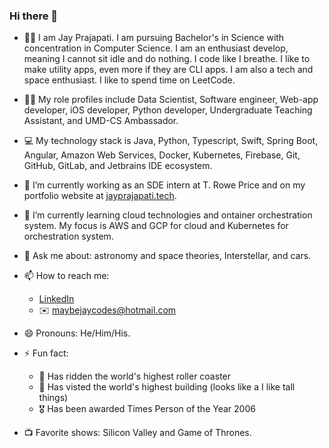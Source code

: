 ### Hi there 👋

- 👨‍💻 I am Jay Prajapati. I am pursuing Bachelor's in Science with concentration in Computer Science. I am an enthusiast develop, meaning I cannot sit idle and do nothing. I code like I breathe. I like to make utility apps, even more if they are CLI apps. I am also a tech and space enthusiast. I like to spend time on LeetCode.

- 🧗‍♂️ My role profiles include Data Scientist, Software engineer, Web-app developer, iOS developer, Python developer, Undergraduate Teaching Assistant, and UMD-CS Ambassador.

- 💻 My technology stack is Java, Python, Typescript, Swift, Spring Boot, Angular, Amazon Web Services, Docker, Kubernetes, Firebase, Git, GitHub, GitLab, and Jetbrains IDE ecosystem. 

- 🔭 I’m currently working as an SDE intern at T. Rowe Price and on my portfolio website at [jayprajapati.tech](jayprajapati.tech). 

- 🌱 I’m currently learning cloud technologies and ontainer orchestration system. My focus is AWS and GCP for cloud and Kubernetes for orchestration system.

- 💬 Ask me about: astronomy and space theories, Interstellar, and cars.

- 📫 How to reach me:
	- [LinkedIn](www.linkedin.com/in/maybejay)
	- ✉️ maybejaycodes@hotmail.com
	
- 😄 Pronouns: He/Him/His.

<!-- - ❣️ Relationship status: Comitted! (No one asked you Jay😏) -->

- ⚡ Fun fact:
	- 🎢 Has ridden the world's highest roller coaster
	- 🏢 Has visted the world's highest building (looks like a I like tall things)
	- 🎖️ Has been awarded Times Person of the Year 2006

- 📺 Favorite shows: Silicon Valley and Game of Thrones.
	

<!--
**maybejay/maybejay** is a ✨ _special_ ✨ repository because its `README.md` (this file) appears on your GitHub profile.

Here are some ideas to get you started:

- 🔭 I’m currently working on ...
- 🌱 I’m currently learning ...
- 👯 I’m looking to collaborate on ...
- 🤔 I’m looking for help with ...
- 💬 Ask me about ...
- 📫 How to reach me: ...
- 😄 Pronouns: ...
- ⚡ Fun fact: ...
-->
